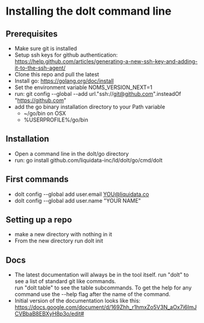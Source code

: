 # Installing the dolt command line

## Prerequisites

 * Make sure git is installed
 * Setup ssh keys for github authentication: https://help.github.com/articles/generating-a-new-ssh-key-and-adding-it-to-the-ssh-agent/
 * Clone this repo and pull the latest
 * Install go: https://golang.org/doc/install
 * Set the environment variable NOMS_VERSION_NEXT=1
 * run: git config --global --add url."ssh://git@github.com".insteadOf "https://github.com"
 * add the go binary installation directory to your Path variable
   * ~/go/bin on OSX
   * %USERPROFILE%/go/bin
 
## Installation

 * Open a command line in the dolt/go directory
 * run: go install github.com/liquidata-inc/ld/dolt/go/cmd/dolt
 
## First commands

 * dolt config --global add user.email YOU@liquidata.co
 * dolt config --global add user.name "YOUR NAME"
 
## Setting up a repo

 * make a new directory with nothing in it
 * From the new directory run dolt init
 
## Docs

 * The latest documentation will always be in the tool itself.  run "dolt" to see a list of standard git like commands.  
 run "dolt table" to see the table subcommands.  To get the help for any command use the --help flag after the name of the command.
 * Initial version of the documentation looks like this: https://docs.google.com/document/d/169Zhh_r1hmxZo5V3N_aOx7i6ImJCVBbaB8EBXyH8p3o/edit#
